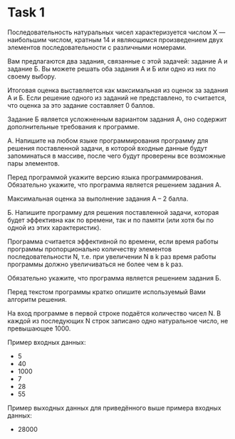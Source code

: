 # Task 1

Последовательность натуральных чисел характеризуется числом Х — наибольшим числом, кратным 14 и являющимся произведением двух элементов последовательности с различными номерами.

Вам предлагаются два задания, связанные с этой задачей: задание А и задание Б. Вы можете решать оба задания А и Б или одно из них по своему выбору.

Итоговая оценка выставляется как максимальная из оценок за задания А и Б. Если решение одного из заданий не представлено, то считается, что оценка за это задание составляет 0 баллов.

Задание Б является усложненным вариантом задания А, оно содержит дополнительные требования к программе.

А. Напишите на любом языке программирования программу для решения поставленной задачи, в которой входные данные будут запоминаться в массиве, после чего будут проверены все возможные пары элементов.

Перед программой укажите версию языка программирования. Обязательно укажите, что программа является решением задания А.

Максимальная оценка за выполнение задания А – 2 балла.

Б. Напишите программу для решения поставленной задачи, которая будет эффективна как по времени, так и по памяти (или хотя бы по одной из этих характеристик).

Программа считается эффективной по времени, если время работы программы пропорционально количеству элементов последовательности N, т.е. при увеличении N в k раз время работы программы должно увеличиваться не более чем в k раз.

Обязательно укажите, что программа является решением задания Б.

Перед текстом программы кратко опишите используемый Вами алгоритм решения.

На вход программе в первой строке подаётся количество чисел N. В каждой из последующих N строк записано одно натуральное число, не превышающее 1000.

Пример входных данных:

* 5
* 40
* 1000
* 7
* 28
* 55 

Пример выходных данных для приведённого выше примера входных данных:

* 28000